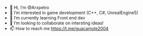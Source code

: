 - 👋 Hi, I’m @Arxpetro
- 👀 I’m interested in game development (C++, C#, UnrealEngine5)
- 🌱 I’m currently learning Front end dev
- 💞️ I’m looking to collaborate on intersting ideas!
- 📫 How to reach me https://t.me/guacamole2004

<!---
Arxpetro/Arxpetro is a ✨ special ✨ repository because its `README.md` (this file) appears on your GitHub profile.
You can click the Preview link to take a look at your changes.
--->
